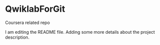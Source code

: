# QwiklabForGit
Coursera related repo

I am editing the README file. Adding some more details about the project description.
